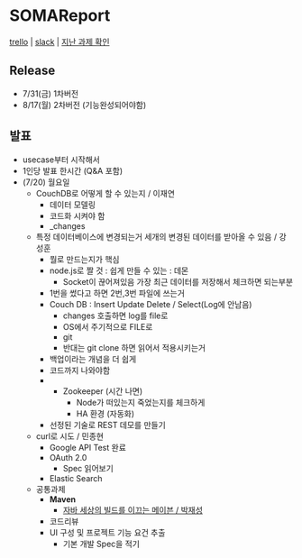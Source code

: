 # SOMAReport

[trello](https://trello.com/b/0mX9BKo1) | [slack](https://somareport.slack.com) | [지난 과제 확인](https://github.com/devholic/SOMAReport/tree/master/mentoring)

## Release
* 7/31(금) 1차버전
* 8/17(월) 2차버전 (기능완성되어야함)

## 발표
* usecase부터 시작해서
* 1인당 발표 한시간 (Q&A 포함)
* (7/20) 월요일
	* CouchDB로 어떻게 할 수 있는지 / 이재연
		* 데이터 모델링
		* 코드화 시켜야 함
		* _changes
	* 특정 데이터베이스에 변경되는거 세개의 변경된 데이터를 받아올 수 있음 / 강성훈
		* 뭘로 만드는지가 핵심 
		* node.js로 짤 것 : 쉽게 만들 수 있는 : 데몬
			* Socket이 끊어져있음 가장 최근 데이터를 저장해서 체크하면 되는부분
		* 1번을 썼다고 하면 2번,3번 파일에 쓰는거
		* Couch DB : Insert Update Delete / Select(Log에 안남음)
			* changes 호출하면 log를 file로
			* OS에서 주기적으로 FILE로 
			* git
			* 반대는 git clone 하면 읽어서 적용시키는거
		* 백업이라는 개념을 더 쉽게
		* 코드까지 나와야함
		* + Zookeeper (시간 나면)
			* Node가 떠있는지 죽었는지를 체크하게
			* HA 환경 (자동화)
		* 선정된 기술로 REST 데모를 만들기
	* curl로 시도 / 민종현
		* Google API Test 완료 
		* OAuth 2.0
			* Spec 읽어보기
		* Elastic Search
	* 공통과제
		* **Maven**
			* [자바 세상의 빌드를 이끄는 메이븐 / 박재성](http://book.naver.com/bookdb/book_detail.nhn?bid=6600936)
		* 코드리뷰
		* UI 구성 및 프로젝트 기능 요건 추출
			* 기본 개발 Spec을 적기